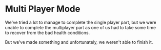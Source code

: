 # Multi Player Mode
We've tried a lot to manage to complete the single player part, but we were unable to complete the multiplayer part as one of us had to take some time to recover from the bad health conditions.

But we've made something and unfortunately, we weren't able to finish it.
